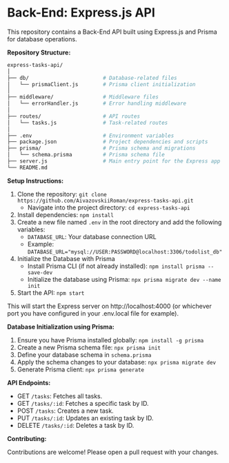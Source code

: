 # Back-End: Express.js API

This repository contains a Back-End API built using Express.js and Prisma for database operations.

**Repository Structure:**
```bash
express-tasks-api/
│
├── db/                        # Database-related files
│   └── prismaClient.js        # Prisma client initialization
│
├── middleware/                # Middleware files
│   └── errorHandler.js        # Error handling middleware
│
├── routes/                    # API routes
│   └── tasks.js               # Task-related routes
│
├── .env                       # Environment variables
├── package.json               # Project dependencies and scripts
├── prisma/                    # Prisma schema and migrations
│   └── schema.prisma          # Prisma schema file
├── server.js                  # Main entry point for the Express app
└── README.md
```
**Setup Instructions:**

1. Clone the repository: `git clone https://github.com/AivazovskiiRoman/express-tasks-api.git`
   - Navigate into the project directory: `cd express-tasks-api`
2. Install dependencies: `npm install`
3. Create a new file named `.env` in the root directory and add the following variables:
   - `DATABASE_URL`: Your database connection URL
   - Example: `DATABASE_URL="mysql://USER:PASSWORD@localhost:3306/todolist_db"`
4. Initialize the Database with Prisma
   - Install Prisma CLI (if not already installed): `npm install prisma --save-dev`
   - Initialize the database using Prisma: `npx prisma migrate dev --name init`
5. Start the API: `npm start`

This will start the Express server on http://localhost:4000 (or whichever port you have configured in your .env.local file for example).

**Database Initialization using Prisma:**

1. Ensure you have Prisma installed globally: `npm install -g prisma`
2. Create a new Prisma schema file: `npx prisma init`
3. Define your database schema in `schema.prisma`
4. Apply the schema changes to your database: `npx prisma migrate dev`
5. Generate Prisma client: `npx prisma generate`

**API Endpoints:**

* GET `/tasks`: Fetches all tasks.
* GET `/tasks/:id`: Fetches a specific task by ID.
* POST `/tasks`: Creates a new task.
* PUT `/tasks/:id`: Updates an existing task by ID.
* DELETE `/tasks/:id`: Deletes a task by ID.

**Contributing:**

Contributions are welcome! Please open a pull request with your changes.